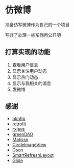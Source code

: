 # 仿微博
准备仿写微博作为自己的一个项目

写好了处理一些东西再公开吧


## 打算实现的功能
1. 查看用户信息
2. 显示关注用户动态
3. 显示热门动态
4. 显示与我相关的消息
5. 发微博


## 感谢
- [okhttp](https://github.com/square/okhttp)
- [retrofit](https://github.com/square/retrofit)
- [rxjava](https://github.com/ReactiveX/RxJava)
- [greenDAO](https://https://github.com/greenrobot/greenDAO)
- [Matisse](https://github.com/zhihu/Matisse)
- [CircleImageView](https://github.com/hdodenhof/CircleImageView)
- [Gson](https://github.com/google/gson)
- [SmartRefreshLayout](https://github.com/scwang90/SmartRefreshLayout)
- [Glide](https://github.com/bumptech/glide)
